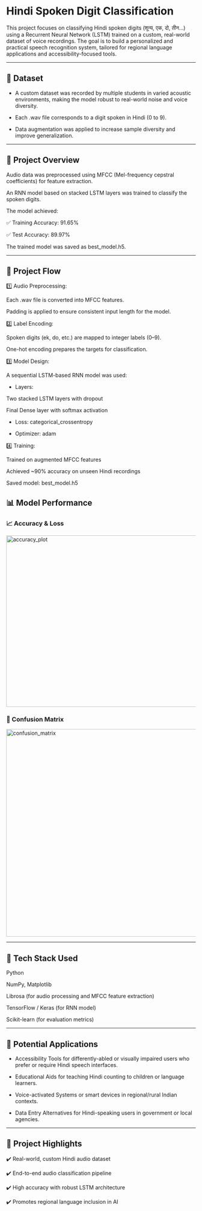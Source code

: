 # Hindi Spoken Digit Classification

This project focuses on classifying Hindi spoken digits (शून्य, एक, दो, तीन...) using a Recurrent Neural Network (LSTM) trained on a custom, real-world dataset of voice recordings. The goal is to build a personalized and practical speech recognition system, tailored for regional language applications and accessibility-focused tools.


---

## 📁 Dataset
- A custom dataset was recorded by multiple students in varied acoustic environments, making the model robust to real-world noise and voice diversity.

- Each .wav file corresponds to a digit spoken in Hindi (0 to 9).

- Data augmentation was applied to increase sample diversity and improve generalization.


---

## 🧠 Project Overview
Audio data was preprocessed using MFCC (Mel-frequency cepstral coefficients) for feature extraction.

An RNN model based on stacked LSTM layers was trained to classify the spoken digits.

The model achieved:

✅ Training Accuracy: 91.65%

✅ Test Accuracy: 89.97%

The trained model was saved as best_model.h5.


---

## 🔁 Project Flow

1️⃣ Audio Preprocessing:

Each .wav file is converted into MFCC features.

Padding is applied to ensure consistent input length for the model.

2️⃣ Label Encoding:

Spoken digits (ek, do, etc.) are mapped to integer labels (0–9).

One-hot encoding prepares the targets for classification.

3️⃣ Model Design:

A sequential LSTM-based RNN model was used:

- Layers:

Two stacked LSTM layers with dropout

Final Dense layer with softmax activation

- Loss: categorical_crossentropy

- Optimizer: adam

4️⃣ Training:

Trained on augmented MFCC features



Achieved ~90% accuracy on unseen Hindi recordings



Saved model: best_model.h5


## 📊 Model Performance

### 📈 Accuracy & Loss
<img width="576" height="455" alt="accuracy_plot" src="https://github.com/user-attachments/assets/772a6063-0ad6-4b50-a46f-10c4dbd7d14d" />


### 🔀 Confusion Matrix
<img width="653" height="551" alt="confusion_matrix" src="https://github.com/user-attachments/assets/a7dca196-0bf0-44ca-a690-455105317d64" />


---

## 🧠 Tech Stack Used
Python

NumPy, Matplotlib

Librosa (for audio processing and MFCC feature extraction)

TensorFlow / Keras (for RNN model)

Scikit-learn (for evaluation metrics)


---

## 🚀 Potential Applications

- Accessibility Tools for differently-abled or visually impaired users who prefer or require Hindi speech interfaces.

- Educational Aids for teaching Hindi counting to children or language learners.

- Voice-activated Systems or smart devices in regional/rural Indian contexts.

- Data Entry Alternatives for Hindi-speaking users in government or local agencies.


---

## 📌 Project Highlights

✔️ Real-world, custom Hindi audio dataset

✔️ End-to-end audio classification pipeline

✔️ High accuracy with robust LSTM architecture

✔️ Promotes regional language inclusion in AI

